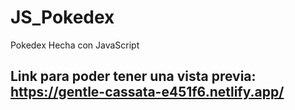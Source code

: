 # JS_Pokedex
Pokedex Hecha con JavaScript


## Link para poder tener una vista previa: https://gentle-cassata-e451f6.netlify.app/
